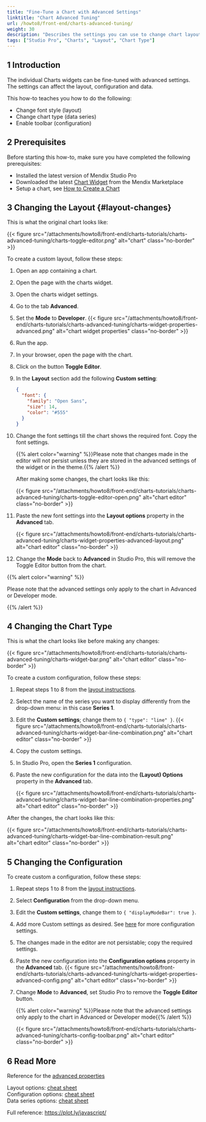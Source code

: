 ```yaml
---
title: "Fine-Tune a Chart with Advanced Settings"
linktitle: "Chart Advanced Tuning"
url: /howto8/front-end/charts-advanced-tuning/
weight: 30
description: "Describes the settings you can use to change chart layouts and types"
tags: ["Studio Pro", "Charts", "Layout", "Chart Type"]
---
```


## 1 Introduction

The individual Charts widgets can be fine-tuned with advanced settings. The settings can affect the layout, configuration and data.

This how-to teaches you how to do the following:  

* Change font style (layout)
* Change chart type (data series)
* Enable toolbar (configuration)

## 2 Prerequisites

Before starting this how-to, make sure you have completed the following prerequisites:

* Installed the latest version of Mendix Studio Pro
* Downloaded the latest [Chart Widget](/appstore/widgets/charts/) from the Mendix Marketplace
* Setup a chart, see [How to Create a Chart](/howto8/front-end/charts-basic-create/)

## 3 Changing the Layout {#layout-changes}

This is what the original chart looks like:

{{< figure src="/attachments/howto8/front-end/charts-tutorials/charts-advanced-tuning/charts-toggle-editor.png" alt="chart" class="no-border" >}}

To create a custom layout, follow these steps:

1. Open an app containing a chart.
2. Open the page with the charts widget.
3. Open the charts widget settings.
4. Go to the tab **Advanced**.
5. Set the **Mode** to **Developer**.
    {{< figure src="/attachments/howto8/front-end/charts-tutorials/charts-advanced-tuning/charts-widget-properties-advanced.png" alt="chart widget properties" class="no-border" >}}
6. Run the app.
7. In your browser, open the page with the chart.
8. Click on the button **Toggle Editor**.
9. In the **Layout** section add the following **Custom setting**:

    ```json
    {
      "font": {
        "family": "Open Sans",
        "size": 14,
        "color": "#555"
      }
    }
    ```

10. Change the font settings till the chart shows the required font. Copy the font settings.

    {{% alert color="warning" %}}Please note that changes made in the editor will not persist unless they are stored in the advanced settings of the widget or in the theme.{{% /alert %}}

    After making some changes, the chart looks like this:

    {{< figure src="/attachments/howto8/front-end/charts-tutorials/charts-advanced-tuning/charts-toggle-editor-open.png" alt="chart editor" class="no-border" >}}

11. Paste the new font settings into the **Layout options** property in the **Advanced** tab.

    {{< figure src="/attachments/howto8/front-end/charts-tutorials/charts-advanced-tuning/charts-widget-properties-advanced-layout.png" alt="chart editor" class="no-border" >}}

12. Change the **Mode** back to **Advanced** in Studio Pro, this will remove the Toggle Editor button from the chart.  

{{% alert color="warning" %}}

Please note that the advanced settings only apply to the chart in Advanced or Developer mode.

{{% /alert %}}

## 4 Changing the Chart Type

This is what the chart looks like before making any changes:

{{< figure src="/attachments/howto8/front-end/charts-tutorials/charts-advanced-tuning/charts-widget-bar.png" alt="chart editor" class="no-border" >}}

To create a custom configuration, follow these steps:

1. Repeat steps 1 to 8 from the [layout instructions](#layout-changes).
2. Select the name of the series you want to display differently from the drop-down menu: in this case **Series 1**.
3. Edit the **Custom settings**; change them to `{ "type": "line" }`.
    {{< figure src="/attachments/howto8/front-end/charts-tutorials/charts-advanced-tuning/charts-widget-bar-line-combination.png" alt="chart editor" class="no-border" >}}
4. Copy the custom settings.
5. In Studio Pro, open the **Series 1** configuration.
6. Paste the new configuration for the data into the **(Layout) Options** property in the **Advanced** tab.

    {{< figure src="/attachments/howto8/front-end/charts-tutorials/charts-advanced-tuning/charts-widget-bar-line-combination-properties.png" alt="chart editor" class="no-border" >}}

After the changes, the chart looks like this:

{{< figure src="/attachments/howto8/front-end/charts-tutorials/charts-advanced-tuning/charts-widget-bar-line-combination-result.png" alt="chart editor" class="no-border" >}}

## 5 Changing the Configuration 

To create custom a configuration, follow these steps:

1. Repeat steps 1 to 8 from the [layout instructions](#layout-changes).
2. Select **Configuration** from the drop-down menu.
3. Edit the **Custom settings**, change them to `{ "displayModeBar": true }`.
4. Add more Custom settings as desired. See [here](https://plot.ly/javascript/configuration-options/) for more configuration settings.
5. The changes made in the editor are not persistable; copy the required settings.
6. Paste the new configuration into the **Configuration options** property in the **Advanced** tab.
    {{< figure src="/attachments/howto8/front-end/charts-tutorials/charts-advanced-tuning/charts-widget-properties-advanced-config.png" alt="chart editor" class="no-border" >}}
7. Change **Mode** to **Advanced**, set Studio Pro to remove the **Toggle Editor** button.

    {{% alert color="warning" %}}Please note that the advanced settings only apply to the chart in Advanced or Developer mode{{% /alert %}}

    {{< figure src="/attachments/howto8/front-end/charts-tutorials/charts-advanced-tuning/charts-config-toolbar.png" alt="chart editor" class="no-border" >}}

## 6 Read More

Reference for the [advanced properties](/refguide8/charts-configuration/#advanced)

Layout options: [cheat sheet](/refguide8/charts-advanced-cheat-sheet/#layout-all)  
Configuration options: [cheat sheet](/refguide8/charts-advanced-cheat-sheet/#config-options)  
Data series options: [cheat sheet](/refguide8/charts-advanced-cheat-sheet/#data-series)  

Full reference: https://plot.ly/javascript/
